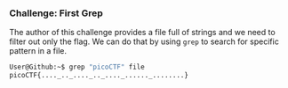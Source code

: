 ### Challenge: First Grep

The author of this challenge provides a file full of strings and we need to filter out only the flag.
We can do that by using `grep` to search for specific pattern in a file. 
```bash
User@Github:~$ grep "picoCTF" file 
picoCTF{...._.._...._.._...._......_........}
```
